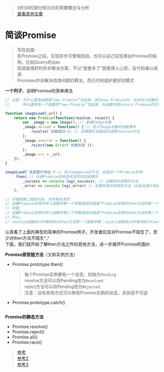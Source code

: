 > 对ES6的部分知识点的简要概述与分析  
[查看其他文章](https://github.com/hangyangws/myArticles#文章列表)

# 简谈Promise

> 写在前面:  
在Promise之前，实现异步可使用回调，也可以自己实现类似Promise的结构，比如jQuery的ajax  
回调是很好的异步解决方案，不过“嵌套多了”就惹得人心烦，且代码难以阅读  
Promises并非解决具体问题的算法，而已代码组织更好的模式

**一个列子**，说明Promise的简单用法

```javascript
// 注意：为什么要用函数把“new Promise”包起来，因为new Promise时，也会执行函数内部代码
//      所以通常用一个函数把“new Promise”包起来，在函数内部return Promise的实例

function imageLoad(_url) {
    return new Promise(function(resolve, reject) {
        var _image = new Image(); // 新建Image对象
        _image.onload = function() { // 定义Image对象的加载事件
            resolve('加载成功'); // 如果图片加载成功调用resolve方法
        };
        _image.onerror = function() {
            reject(new Error('加载失败'));
        };
        _image.src = _url;
    });
}

imageLoad('这是图片地址') // 执行imageLoad方法，会返回一个Promise实例
    .then( // 注册Promise的状态改变时的回调事件
        _success => console.log(_success), // 加载成功调用的方法
        _error => console.log(_error) // 加载失败时调用的方法（比如当图片地址不存在的时候）
    );

// 仔细观察上面的代码，开发者会发现
// 创建Promise实例时传入函数的第一个参数指向的就是“Promise实例的then方法的第一个参数”
// 同理，
// 创建Promise实例时传入函数的第二个参数指向的就是“Promise实例的then方法的第二个参数”
// 所以，
// resolve函数执行时等同执行then方法第一个函数参数；reject函数执行时等同执行then方法第二个函数参数
```

认真看了上面的典型的简单的Promise例子，开发者应该对Promise不陌生了，至少对then方法不陌生^_^  
下面，我们就开始了解then方法之外的其他方法，进一步揭开Promise的面纱

**Promise原型链方法**（又称实例方法）

- Promise.prototype.then()
    
    > 每个Promise实例都有一个状态，初始为`Pending`  
    resolve方法可以将Pending改为`Resolved`  
    reject方法可以将Pending改为`Rejected`  
    注意：没有其他方式可以修改Promise实例的状态，且状态不可逆

- Promise.prototype.catch()

```javascript
```

**Promise的静态方法**

- Promise.resolve()
- Promise.reject()
- Promise.all()
- Promise.race()


> [参考](http://es6.ruanyifeng.com/#docs/promise#Promise-的含义)  
[参考2](http://liubin.org/promises-book/#introduction)  
[参考3](http://coderlt.coding.me/2016/12/03/promise-in-depth-an-introduction-1/#comments)
